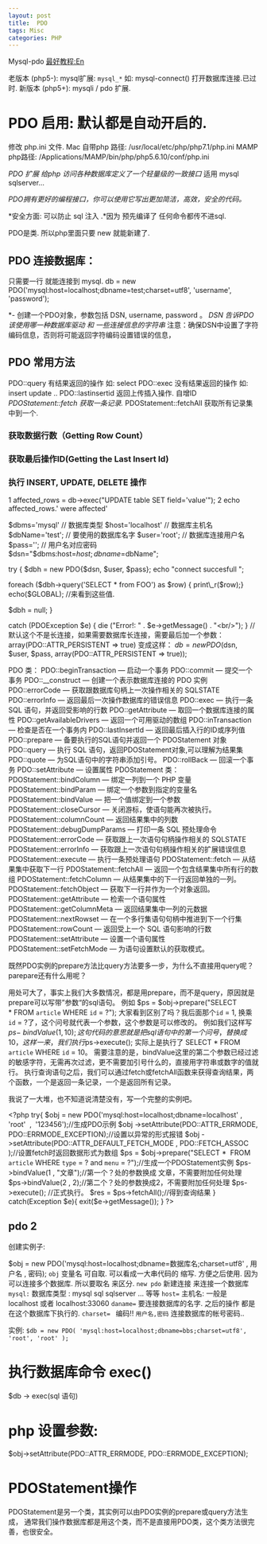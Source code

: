 ```yaml
---
layout: post
title:  PDO
tags: Misc
categories: PHP
---
```




Mysql-pdo [最好教程:En][1]





老版本 (php5-):  mysql扩展:  `mysql_*` 如: mysql-connect() 打开数据库连接.已过时.
新版本 (php5+):  mysqli / pdo 扩展.  

# PDO 启用: 默认都是自动开启的.
修改 php.ini 文件.
Mac 自带php 路径: /usr/local/etc/php/php7.1/php.ini 
MAMP php路径: /Applications/MAMP/bin/php/php5.6.10/conf/php.ini

*PDO 扩展 给php 访问各种数据库定义了一个轻量级的一致接口*  适用 mysql sqlserver...

*PDO拥有更好的编程接口，你可以使用它写出更加简洁，高效，安全的代码。*


*安全方面: 可以防止 sql 注入 .*因为 预先编译了  任何命令都传不进sql.

PDO是类. 所以php里面只要 new 就能新建了.



## PDO 连接数据库：

只需要一行 就能连接到 mysql.
db = new PDO('mysql:host=localhost;dbname=test;charset=utf8', 'username', 'password');

\*- 创建一个PDO对象，参数包括 DSN, username, password 。
*DSN 告诉PDO该使用哪一种数据库驱动 和 一些连接信息的字符串*
注意：确保DSN中设置了字符编码信息，否则将可能返回字符编码设置错误的信息，


## PDO 常用方法

PDO::query              有结果返回的操作 如: select
PDO::exec               没有结果返回的操作 如: insert update ..
PDO::lastinsertid       返回上传插入操作.  自增ID
*PDOStatement::fetch     获取一条记录.*
PDOStatement::fetchAll  获取所有记录集中到一个.



### 获取数据行数（Getting Row Count）


### 获取最后操作ID(Getting the Last Insert Id)




### 执行 INSERT, UPDATE, DELETE 操作
1   affected\_rows = db-\>exec("UPDATE table SET field='value'");
2   echo affected\_rows.' were affected'






$dbms='mysql'   //  数据库类型
$host='localhost' // 数据库主机名
$dbName='test';   // 要使用的数据库名字
$user='root';    // 数据库连接用户名
$pass='';       // 用户名对应密码  
$dsn="$dbms:host=$host;dbname=$dbName";

try {
$dbh = new PDO{$dsn, $user, $pass};
echo "connect succesfull ";

  foreach ($dbh-\>query('SELECT \* from FOO') as $row)  { print\_r($row);}
  echo($GLOBAL);  //来看到这些值.

$dbh = null;
}

catch (PDOException $e) {
die ("Error!: " . $e-\>getMessage() . "\<br/\>");
}
//默认这个不是长连接，如果需要数据库长连接，需要最后加一个参数：array(PDO::ATTR\_PERSISTENT =\> true) 变成这样：
$db = new PDO($dsn, $user, $pass, array(PDO::ATTR\_PERSISTENT =\> true));









PDO 类：
PDO::beginTransaction — 启动一个事务
PDO::commit — 提交一个事务
PDO::\_\_construct — 创建一个表示数据库连接的 PDO 实例
PDO::errorCode — 获取跟数据库句柄上一次操作相关的 SQLSTATE
PDO::errorInfo — 返回最后一次操作数据库的错误信息
PDO::exec — 执行一条 SQL 语句，并返回受影响的行数
PDO::getAttribute — 取回一个数据库连接的属性
PDO::getAvailableDrivers — 返回一个可用驱动的数组
PDO::inTransaction — 检查是否在一个事务内
PDO::lastInsertId — 返回最后插入行的ID或序列值
PDO::prepare — 备要执行的SQL语句并返回一个 PDOStatement 对象
PDO::query — 执行 SQL 语句，返回PDOStatement对象,可以理解为结果集
PDO::quote — 为SQL语句中的字符串添加引号。
PDO::rollBack — 回滚一个事务
PDO::setAttribute — 设置属性
PDOStatement 类：
PDOStatement::bindColumn — 绑定一列到一个 PHP 变量
PDOStatement::bindParam — 绑定一个参数到指定的变量名
PDOStatement::bindValue — 把一个值绑定到一个参数
PDOStatement::closeCursor — 关闭游标，使语句能再次被执行。
PDOStatement::columnCount — 返回结果集中的列数
PDOStatement::debugDumpParams — 打印一条 SQL 预处理命令
PDOStatement::errorCode — 获取跟上一次语句句柄操作相关的 SQLSTATE
PDOStatement::errorInfo — 获取跟上一次语句句柄操作相关的扩展错误信息
PDOStatement::execute — 执行一条预处理语句
PDOStatement::fetch — 从结果集中获取下一行
PDOStatement::fetchAll — 返回一个包含结果集中所有行的数组
PDOStatement::fetchColumn — 从结果集中的下一行返回单独的一列。
PDOStatement::fetchObject — 获取下一行并作为一个对象返回。
PDOStatement::getAttribute — 检索一个语句属性
PDOStatement::getColumnMeta — 返回结果集中一列的元数据
PDOStatement::nextRowset — 在一个多行集语句句柄中推进到下一个行集
PDOStatement::rowCount — 返回受上一个 SQL 语句影响的行数
PDOStatement::setAttribute — 设置一个语句属性
PDOStatement::setFetchMode — 为语句设置默认的获取模式。






既然PDO实例的prepare方法比query方法要多一步，为什么不直接用query呢？parepare还有什么用呢？



用处可大了，事实上我们大多数情况，都是用prepare，而不是query，原因就是prepare可以写带”参数“的sql语句。
例如 $ps = $obj-\>prepare("SELECT \* FROM `article` WHERE `id` = ?");
大家看到区别了吗？我后面那个`id` = 1, 换乘 `id` = ?了，这个问号就代表一个参数，这个参数是可以修改的。
例如我们这样写  $ps-\>bindValue(1 , 10);
这句代码的意思就是把sql语句中的第一个问号，替换成10，这样一来，我们执行$ps-\>execute(); 实际上是执行了 SELECT \* FROM `article` WHERE `id` = 10。
需要注意的是，bindValue这里的第二个参数已经过滤的敏感字符，无需再次过滤，更不需要加引号什么的，直接用字符串或数字的值就行。
执行查询语句之后，我们可以通过fetch或fetchAll函数来获得查询结果，两个函数，一个是返回一条记录，一个是返回所有记录。




我说了一大堆，也不知道说清楚没有，写一个完整的实例吧。

\<?php
try{
$obj = new PDO('mysql:host=localhost;dbname=localhost' ,  'root'  ,  '123456');//生成PDO示例
$obj -\>setAttribute(PDO::ATTR\_ERRMODE, PDO::ERRMODE\_EXCEPTION);//设置以异常的形式报错
$obj -\>setAttribute(PDO::ATTR\_DEFAULT\_FETCH\_MODE , PDO::FETCH\_ASSOC );//设置fetch时返回数据形式为数组
$ps = $obj-\>prepare("SELECT \*  FROM `article` WHERE `type` = ? and `menu` = ?");//生成一个PDOStatement实例
$ps-\>bindValue(1 , "文章");//第一个？处的参数换成 文章，不需要附加任何处理
$ps-\>bindValue(2 , 2);//第二个？处的参数换成2，不需要附加任何处理
$ps-\>execute(); //正式执行。
$res = $ps-\>fetchAll();//得到查询结果
} catch(Exception $e){
exit($e-\>getMessage());
}
?\>




































## pdo 2


创建实例子:

$obj = new PDO('mysql:host=localhost;dbname=数据库名;charset=utf8' , 用户名 , 密码);
`obj`          变量名  可自取. 可以看成一大串代码的 缩写. 方便之后使用.  因为可以连接多个数据库. 所以要取名 来区分.
`new pdo`      新建连接 来连接一个数据库
`mysql:`       数据库类型 : mysql sql sqlserver ... 等等 
`host=`        主机名:  一般是  localhost  或者 localhost:33060
`daname=`      要连接数据库的名字.  之后的操作 都是在这个数据库下执行的. 
`charset= `    编码!!
`用户名,密码`  连接数据库的帐号密码..


实例: `$db = new PDO( 'mysql:host=localhost;dbname=bbs;charset=utf8', 'root', 'root' );`




# 执行数据库命令  exec()

$db -\> exec(sql 语句)








# php 设置参数:
$obj-\>setAttribute(PDO::ATTR\_ERRMODE, PDO::ERRMODE\_EXCEPTION);





# PDOStatement操作
PDOStatement是另一个类，其实例可以由PDO实例的prepare或query方法生成，
通常我们操作数据库都是用这个类，而不是直接用PDO类，这个类方法很完善，也很安全。








[1]:	https://webinaction.zenler.com/courses/mysql-pdo-tutorial
